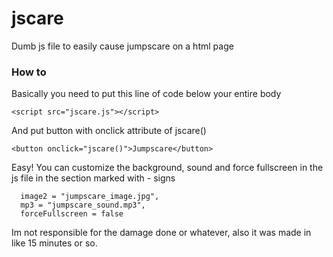 # jscare
Dumb js file to easily cause jumpscare on a html page

### How to

Basically you need to put this line of code below your entire body

``` <script src="jscare.js"></script> ```

And put button with onclick attribute of jscare()

``` <button onclick="jscare()">Jumpscare</button> ```

Easy! You can customize the background, sound and force fullscreen in the js file in the section marked with - signs

```
  image2 = "jumpscare_image.jpg",
  mp3 = "jumpscare_sound.mp3",
  forceFullscreen = false 
```

Im not responsible for the damage done or whatever, also it was made in like 15 minutes or so.
